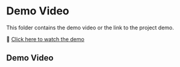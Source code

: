 # Demo Video

This folder contains the demo video or the link to the project demo.

🎥 [Click here to watch the demo](https://drive.google.com/YOUR_DEMO_LINK_HERE)
## Demo Video